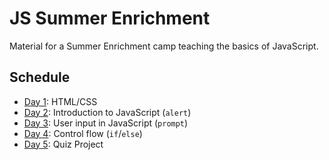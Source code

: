 # JS Summer Enrichment
Material for a Summer Enrichment camp teaching the basics of JavaScript.

## Schedule
- [Day 1](Day1/): HTML/CSS
- [Day 2](Day2/): Introduction to JavaScript (`alert`)
- [Day 3](Day3/): User input in JavaScript (`prompt`)
- [Day 4](Day4/): Control flow (`if`/`else`)
- [Day 5](Day5/): Quiz Project